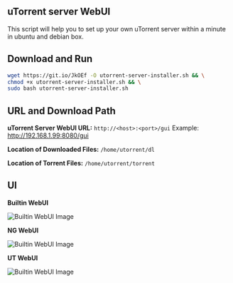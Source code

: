 ## uTorrent server WebUI
This script will help you to set up your own uTorrent server within a minute in ubuntu and debian box.

## Download and Run

```sh
wget https://git.io/JkOEf -O utorrent-server-installer.sh && \
chmod +x utorrent-server-installer.sh && \
sudo bash utorrent-server-installer.sh
```

## URL and Download Path
**uTorrent Server WebUI URL:** `http://<host>:<port>/gui` Example: http://192.168.1.99:8080/gui

**Location of Downloaded Files:** `/home/utorrent/dl`

**Location of Torrent Files:** `/home/utorrent/torrent`

## UI

**Builtin WebUI**

![Builtin WebUI Image](https://github.com/tankibaj/utorrent-server/blob/main/Builtin%20WebUI.png?raw=true)

**NG WebUI**

![Builtin WebUI Image](https://github.com/tankibaj/utorrent-server/blob/main/NG%20WebUI.png?raw=true)

**UT WebUI**

![Builtin WebUI Image](https://github.com/tankibaj/utorrent-server/blob/main/UT%20WebUI.png?raw=true)
